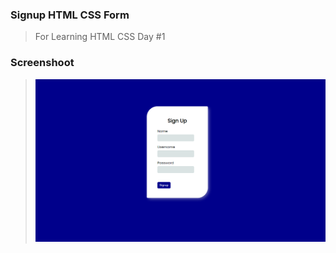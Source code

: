 ### Signup HTML CSS Form
> For Learning HTML CSS Day #1

### Screenshoot
> ![](https://github.com/andikatuluspangestu/signup_form_htmlcss/blob/main/simple_form.png?raw=true)
